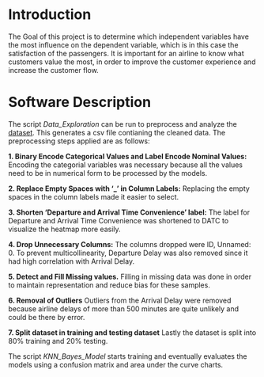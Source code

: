 # Introduction 
The Goal of this project is to determine which independent variables have the most influence on the 
dependent variable, which is in this case the satisfaction of the passengers. It is important for an airline 
to know what customers value the most, in order to improve the customer experience and increase the 
customer flow.

# Software Description
The script _Data_Exploration_ can be run to preprocess and analyze the [dataset](https://www.kaggle.com/datasets/teejmahal20/airline-passenger-satisfaction). This generates a csv file contianing the cleaned data. The preprocessing steps applied are as follows:

**1. Binary Encode Categorical Values and Label Encode Nominal Values:**
Encoding the categorial variables was necessary because all the values need to be in numerical 
form to be processed by the models.

**2. Replace Empty Spaces with ‘_’ in Column Labels:**
Replacing the empty spaces in the column labels made it easier to select. 

**3. Shorten ‘Departure and Arrival Time Convenience’ label:**
The label for Departure and Arrival Time Convenience was shortened to DATC to visualize the 
heatmap more easily. 

**4. Drop Unnecessary Columns:**
The columns dropped were ID, Unnamed: 0. To prevent multicollinearity, Departure Delay was 
also removed since it had high correlation with Arrival Delay. 

**5. Detect and Fill Missing values.**
Filling in missing data was done in order to maintain representation and reduce bias for these 
samples. 

**6. Removal of Outliers**
Outliers from the Arrival Delay were removed because airline delays of more than 500 minutes 
are quite unlikely and could be there by error.

**7. Split dataset in training and testing dataset**
Lastly the dataset is split into 80% training and 20% testing. 

The script _KNN_Bayes_Model_ starts training and eventually evaluates the models using a confusion matrix and area under the curve charts.
